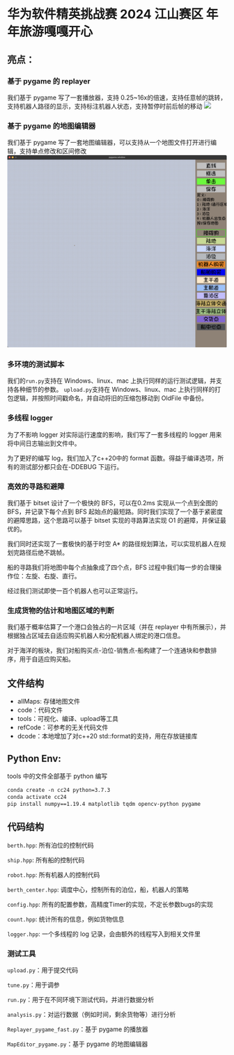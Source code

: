 # 华为软件精英挑战赛 2024 江山赛区 年年旅游嘎嘎开心

## 亮点：
### 基于 pygame 的 replayer
我们基于 pygame 写了一套播放器，支持 0.25~16x的倍速，支持任意帧的跳转，支持机器人路径的显示，支持标注机器人状态，支持暂停时前后帧的移动
![](img/replayer.png)

### 基于 pygame 的地图编辑器
我们基于 pygame 写了一套地图编辑器，可以支持从一个地图文件打开进行编辑，支持单点修改和区间修改
![](img/map.png)

### 多环境的测试脚本
我们的`run.py`支持在 Windows、linux、mac 上执行同样的运行测试逻辑，并支持各种细节的参数。
`upload.py`支持在 Windows、linux、mac 上执行同样的打包逻辑，并按照时间戳命名，并自动将旧的压缩包移动到 OldFile 中备份。

### 多线程 logger
为了不影响 logger 对实际运行速度的影响，我们写了一套多线程的 logger 用来将中间日志输出到文件中。

为了更好的编写 log，我们加入了c++20中的 format 函数。得益于编译选项，所有的测试部分都只会在-DDEBUG 下运行。

### 高效的寻路和避障
我们基于 bitset 设计了一个极快的 BFS，可以在0.2ms 实现从一个点到全图的 BFS，并记录下每个点到 BFS 起始点的最短路。同时我们实现了一个基于紧密度的避障思路，这个思路可以基于 bitset 实现的寻路算法实现 O1 的避障，并保证最优的。

我们同时还实现了一套极快的基于时空 A* 的路径规划算法，可以实现机器人在规划完路径后绝不跳帧。

船的寻路我们将地图中每个点抽象成了四个点，BFS 过程中我们每一步的合理操作位：左旋、右旋、直行。

经过我们测试即使一百个机器人也可以正常运行。

### 生成货物的估计和地图区域的判断
我们基于概率估算了一个港口会独占的一片区域（并在 replayer 中有所展示），并根据独占区域去自适应购买机器人和分配机器人绑定的港口信息。

对于海洋的板块，我们对船购买点-泊位-销售点-船构建了一个连通块和参数排序，用于自适应购买船。

## 文件结构
- allMaps: 存储地图文件
- code：代码文件
- tools：可视化、编译、upload等工具
- refCode：可参考的无关代码文件
- dcode：本地增加了对c++20 std::format的支持，用在存放链接库

## Python Env:
tools 中的文件全部基于 python 编写
```
conda create -n cc24 python=3.7.3
conda activate cc24
pip install numpy==1.19.4 matplotlib tqdm opencv-python pygame 
```
## 代码结构
`berth.hpp`: 所有泊位的控制代码

`ship.hpp`: 所有船的控制代码

`robot.hpp`: 所有机器人的控制代码

`berth_center.hpp`: 调度中心，控制所有的泊位，船，机器人的策略

`config.hpp`: 所有的配置参数，高精度Timer的实现，不定长参数bugs的实现

`count.hpp`: 统计所有的信息，例如货物信息

`logger.hpp`: 一个多线程的 log 记录，会由额外的线程写入到相关文件里

### 测试工具

`upload.py`：用于提交代码

`tune.py`：用于调参

`run.py`：用于在不同环境下测试代码，并进行数据分析

`analysis.py`：对运行数据（例如时间，剩余货物等）进行分析

`Replayer_pygame_fast.py`：基于 pygame 的播放器

`MapEditor_pygame.py`：基于 pygame 的地图编辑器
